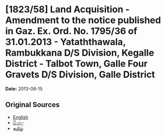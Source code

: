 # [1823/58] Land Acquisition - Amendment to the notice published in Gaz. Ex. Ord. No. 1795/36 of 31.01.2013 - Yataththawala, Rambukkana D/S Division, Kegalle District - Talbot Town, Galle Four Gravets D/S Division, Galle District

**Date:** 2013-08-15

## Original Sources

- [English](https://documents.gov.lk/view/extra-gazettes/2013/8/1823-58_E.pdf)
- [සිංහල](https://documents.gov.lk/view/extra-gazettes/2013/8/1823-58_S.pdf)
- [தமிழ்](https://documents.gov.lk/view/extra-gazettes/2013/8/1823-58_T.pdf)
